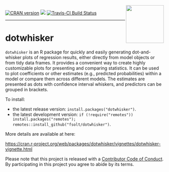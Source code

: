<img src="https://user-images.githubusercontent.com/58319029/113226393-a7b68700-92c2-11eb-9221-a4a10fcd7112.png" align="right" alt="" width="120" />

[![CRAN version](http://www.r-pkg.org/badges/version/dotwhisker)](https://cran.r-project.org/web/packages/dotwhisker/index.html) ![](http://cranlogs.r-pkg.org/badges/grand-total/dotwhisker) [![Travis-CI Build Status](https://travis-ci.org/fsolt/dotwhisker.svg?branch=master)](https://travis-ci.org/fsolt/dotwhisker)

------------------------------------------------------------------------
dotwhisker
=========

`dotwhisker` is an R package for quickly and easily generating dot-and-whisker plots of regression results, either directly from model objects or from tidy data frames. It provides a convenient way to create highly customizable plots for presenting and comparing statistics. It can be used to plot coefficients or other estimates (e.g., predicted probabilities) within a model or compare them across different models. The estimates are presented as dots with confidence interval whiskers, and predictors can be grouped in brackets.

To install:

* the latest release version: `install.packages("dotwhisker")`.
* the latest development version: `if (!require("remotes")) install.packages("remotes"); remotes::install_github("fsolt/dotwhisker")`.


More details are available at here:

https://cran.r-project.org/web/packages/dotwhisker/vignettes/dotwhisker-vignette.html


Please note that this project is released with a [Contributor Code of Conduct](https://github.com/fsolt/dotwhisker/blob/master/CONDUCT.md). By participating in this project you agree to abide by its terms.
